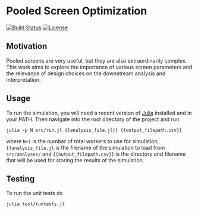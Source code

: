 # Pooled Screen Optimization

[![Build Status](https://travis-ci.com/tlnagy/pooled-screen-optimization.svg?token=MCUYuFeh1dFnAvCDpb4q&branch=master)](https://travis-ci.com/tlnagy/pooled-screen-optimization)
[![License](http://img.shields.io/:license-apache-blue.svg?style=flat-square)](http://www.apache.org/licenses/LICENSE-2.0.html)

## Motivation

Pooled screens are very useful, but they are also extraordinarily complex.
This work aims to explore the importance of various screen parameters and
the relevance of design choices on the downstream analysis and
interpretation. 

## Usage

To run the simulation, you will need a recent version of
[Julia](http://julialang.org) installed and in your PATH. Then navigate
into the root directory of the project and run

```
julia -p N src/run.jl {{analysis_file.jl}} {{output_filepath.csv}}
```

where `N+1` is the number of total workers to use for simulation,
`{{analysis_file.jl` is the filename of the simulation to load from
`src/analyses/` and `{{output_filepath.csv}}` is the directory and
filename that will be used for storing the results of the simulation.

## Testing

To run the unit tests do

```
julia test/runtests.jl
```
